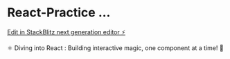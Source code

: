 # React-Practice ...

[Edit in StackBlitz next generation editor ⚡️](https://stackblitz.com/~/github.com/ANU-2524/React-Practice-)

⚛️ Diving into React : Building interactive magic, one component at a time! 🚀
